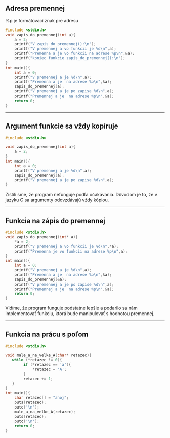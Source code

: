 
## Adresa premennej

<div class="note">

%p je formátovací znak pre adresu

</div>

``` c
#include <stdio.h>
void zapis_do_premennej(int a){
    a = 2;
    printf("V zapis_do_premennej():\n");
    printf("V premennej a vo funkcii je %d\n",a);
    printf("Premenna a je vo funkcii na adrese %p\n",&a);
    printf("koniec funkcie zapis_do_premennej():\n");
}
int main(){
    int a = 0;
    printf("V premennej a je %d\n",a);
    printf("Premenna a je  na adrese %p\n",&a);
    zapis_do_premennej(a);
    printf("V premennej a je po zapise %d\n",a);
    printf("Premennej a je  na adrese %p\n",&a);
    return 0;
}
```
---
## Argument funkcie sa vždy kopíruje

``` c
#include <stdio.h>

void zapis_do_premennej(int a){
    a = 2;
}
int main(){
    int a = 0;
    printf("V premennej a je %d\n",a);
    zapis_do_premennej(a);
    printf("V premennej a je po zapise %d\n",a);
}
```

<div class="note">

Zistili sme, že program nefunguje podľa očakávania. Dôvodom je to, že v
jazyku C sa argumenty odovzdávajú vždy kópiou.

</div>

---
## Funkcia na zápis do premennej

``` c
#include <stdio.h>
void zapis_do_premennej(int* a){
    *a = 2;
    printf("V premennej a vo funkcii je %d\n",*a);
    printf("Premenna je vo funkcii na adrese %p\n",a);
}
int main(){
    int a = 0;
    printf("V premennej a je %d\n",a);
    printf("Premenna a je  na adrese %p\n",&a);
    zapis_do_premennej(&a);
    printf("V premennej a je po zapise %d\n",a);
    printf("Premennej a je  na adrese %p\n",&a);
    return 0;
}
```

<div class="note">

Vidíme, že program funguje podstatne lepšie a podarilo sa nám
implementovať funkciu, ktorá bude manipulovať s hodnotou premennej.

</div>

---
## Funkcia na prácu s poľom

``` c
#include <stdio.h>

void male_a_na_velke_A(char* retazec){
   while (*retazec != 0){
        if (*retazec == 'a'){
            *retazec = 'A';
        }
        retazec += 1;
   }
}
int main(){
    char retazec[] = "ahoj";
    puts(retazec);
    putc('\n');
    male_a_na_velke_A(retazec);
    puts(retazec);
    putc('\n');
    return 0;
}
```
